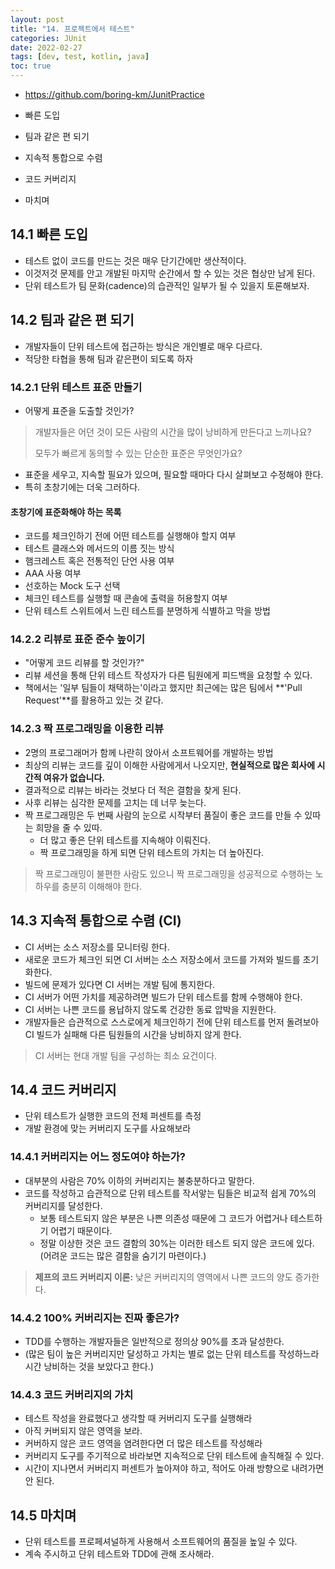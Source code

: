 ```yaml
---
layout: post
title: "14. 프로젝트에서 테스트"
categories: JUnit
date: 2022-02-27
tags: [dev, test, kotlin, java]
toc: true
---
```


- https://github.com/boring-km/JunitPractice

- 빠른 도입
- 팀과 같은 편 되기
- 지속적 통합으로 수렴
- 코드 커버리지
- 마치며


## 14.1 빠른 도입
- 테스트 없이 코드를 만드는 것은 매우 단기간에만 생산적이다.
- 이것저것 문제를 안고 개발된 마지막 순간에서 할 수 있는 것은 협상만 남게 된다.
- 단위 테스트가 팀 문화(cadence)의 습관적인 일부가 될 수 있을지 토론해보자.

## 14.2 팀과 같은 편 되기
- 개발자들이 단위 테스트에 접근하는 방식은 개인별로 매우 다르다.
- 적당한 타협을 통해 팀과 같은편이 되도록 하자

### 14.2.1 단위 테스트 표준 만들기
- 어떻게 표준을 도출할 것인가?

> 개발자들은 어던 것이 모든 사람의 시간을 많이 낭비하게 만든다고 느끼나요?
>
> 모두가 빠르게 동의할 수 있는 단순한 표준은 무엇인가요?

- 표준을 세우고, 지속할 필요가 있으며, 필요할 때마다 다시 살펴보고 수정해야 한다.
- 특히 초창기에는 더욱 그러하다.

#### 초창기에 표준화해야 하는 목록
- 코드를 체크인하기 전에 어떤 테스트를 실행해야 할지 여부
- 테스트 클래스와 메서드의 이름 짓는 방식
- 햄크레스트 혹은 전통적인 단언 사용 여부
- AAA 사용 여부
- 선호하는 Mock 도구 선택
- 체크인 테스트를 실행할 때 콘솔에 출력을 허용할지 여부
- 단위 테스트 스위트에서 느린 테스트를 분명하게 식별하고 막을 방법

### 14.2.2 리뷰로 표준 준수 높이기
- "어떻게 코드 리뷰를 할 것인가?"
- 리뷰 세션을 통해 단위 테스트 작성자가 다른 팀원에게 피드백을 요청할 수 있다.
- 책에서는 '일부 팀들이 채택하는'이라고 했지만 최근에는 많은 팀에서 **'Pull Request'**를 활용하고 있는 것 같다.

### 14.2.3 짝 프로그래밍을 이용한 리뷰
- 2명의 프로그래머가 함께 나란히 앉아서 소프트웨어를 개발하는 방법
- 최상의 리뷰는 코드를 깊이 이해한 사람에게서 나오지만, **현실적으로 많은 회사에 시간적 여유가 없습니다.**
- 결과적으로 리뷰는 바라는 것보다 더 적은 결함을 찾게 된다.
- 사후 리뷰는 심각한 문제를 고치는 데 너무 늦는다.
- 짝 프로그래밍은 두 번째 사람의 눈으로 시작부터 품질이 좋은 코드를 만들 수 있따는 희망을 줄 수 있따.
    - 더 많고 좋은 단위 테스트를 지속해야 이뤄진다.
    - 짝 프로그래밍을 하게 되면 단위 테스트의 가치는 더 높아진다.

> 짝 프로그래밍이 불편한 사람도 있으니 짝 프로그래밍을 성공적으로 수행하는 노하우를 충분히 이해해야 한다.

## 14.3 지속적 통합으로 수렴 (CI)
- CI 서버는 소스 저장소를 모니터링 한다.
- 새로운 코드가 체크인 되면 CI 서버는 소스 저장소에서 코드를 가져와 빌드를 초기화한다.
- 빌드에 문제가 있다면 CI 서버는 개발 팀에 통지한다.
- CI 서버가 어떤 가치를 제공하려면 빌드가 단위 테스트를 함께 수행해야 한다.
- CI 서버는 나쁜 코드를 용납하지 않도록 건강한 동료 압박을 지원한다.
- 개발자들은 습관적으로 스스로에게 체크인하기 전에 단위 테스트를 먼저 돌려보아 CI 빌드가 실패해 다른 팀원들의 시간을 낭비하지 않게 한다.

> CI 서버는 현대 개발 팀을 구성하는 최소 요건이다.

## 14.4 코드 커버리지
- 단위 테스트가 실행한 코드의 전체 퍼센트를 측정
- 개발 환경에 맞는 커버리지 도구를 사요해보라

### 14.4.1 커버리지는 어느 정도여야 하는가?
- 대부분의 사람은 70% 이하의 커버리지는 불충분하다고 말한다.
- 코드를 작성하고 습관적으로 단위 테스트를 작서앟는 팀들은 비교적 쉽게 70%의 커버리지를 달성한다.
    - 보통 테스트되지 않은 부분은 나쁜 의존성 때문에 그 코드가 어렵거나 테스트하기 어렵기 때문이다.
    - 정말 이상한 것은 코드 결함의 30%는 이러한 테스트 되지 않은 코드에 있다. (어려운 코드는 많은 결함을 숨기기 마련이다.)

> **제프의 코드 커버리지 이론:** 낮은 커버리지의 영역에서 나쁜 코드의 양도 증가한다.

### 14.4.2 100% 커버리지는 진짜 좋은가?
- TDD를 수행하는 개발자들은 일반적으로 정의상 90%를 초과 달성한다.
- (많은 팀이 높은 커버리지만 달성하고 가치는 별로 없는 단위 테스트를 작성하느라 시간 낭비하는 것을 보았다고 한다.)

### 14.4.3 코드 커버리지의 가치
- 테스트 작성을 완료했다고 생각할 때 커버리지 도구를 실행해라
- 아직 커버되지 않은 영역을 보라.
- 커버하지 않은 코드 영역을 염려한다면 더 많은 테스트를 작성해라
- 커버리지 도구를 주기적으로 바라보면 지속적으로 단위 테스트에 솔직해질 수 있다.
- 시간이 지나면서 커버리지 퍼센트가 높아져야 하고, 적어도 아래 방향으로 내려가면 안 된다.

## 14.5 마치며
- 단위 테스트를 프로페셔널하게 사용해서 소프트웨어의 품질을 높일 수 있다.
- 계속 주시하고 단위 테스트와 TDD에 관해 조사해라.
